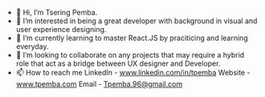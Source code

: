 - 👋 Hi, I’m Tsering Pemba.
- 👀 I’m interested in being a great developer with background in visual and user experience designing.
- 🌱 I’m currently learning to master React.JS by praciticing and learning everyday.
- 💞️ I’m looking to collaborate on any projects that may require a hybrid role that act as a bridge between UX designer and Developer.
- 📫 How to reach me 
      LinkedIn - www.linkedin.com/in/tpemba
      Website - www.tpemba.com
      Email - Tpemba.96@gmail.com

<!---
tpemba100/tpemba100 is a ✨ special ✨ repository because its `README.md` (this file) appears on your GitHub profile.
You can click the Preview link to take a look at your changes.
--->
